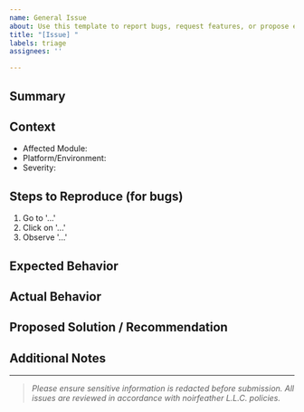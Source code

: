 ```yaml
---
name: General Issue
about: Use this template to report bugs, request features, or propose enhancements.
title: "[Issue] "
labels: triage
assignees: ''

---
```


## Summary

<!-- Provide a concise description of the issue or feature request. -->

## Context

<!-- Include relevant details such as environment, module, or system affected. -->

- Affected Module: <!-- e.g., Vehicle Management, Real Estate Analytics, etc. -->
- Platform/Environment: <!-- e.g., Odoo 17, Angular Frontend, AWS, etc. -->
- Severity: <!-- low / medium / high / critical -->

## Steps to Reproduce (for bugs)

1. Go to '...'
2. Click on '...'
3. Observe '...'

## Expected Behavior

<!-- Describe what you expected to happen. -->

## Actual Behavior

<!-- Describe what actually happened. Include screenshots or logs if applicable. -->

## Proposed Solution / Recommendation

<!-- Optional: Suggest a fix, improvement, or area for investigation. -->

## Additional Notes

<!-- Anything else relevant to the issue. -->

---

> _Please ensure sensitive information is redacted before submission. All issues are reviewed in accordance with noirfeather L.L.C. policies._
